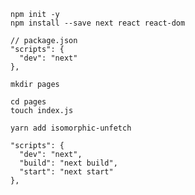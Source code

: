 
```
npm init -y
npm install --save next react react-dom
```

```
// package.json
"scripts": {
  "dev": "next"
},
```

```
mkdir pages
```

```
cd pages
touch index.js
```


```
yarn add isomorphic-unfetch
```

```
"scripts": {
  "dev": "next",
  "build": "next build",
  "start": "next start"
},
```